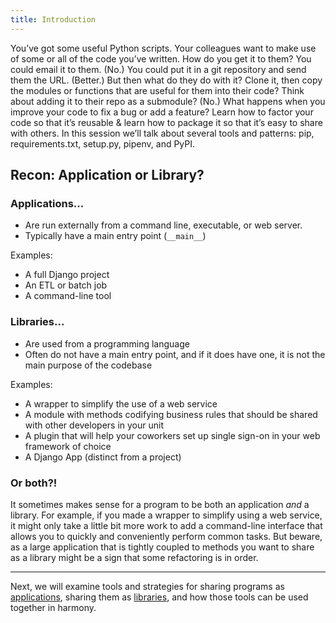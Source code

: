 ```yaml
---
title: Introduction
---
```


You’ve got some useful Python scripts. Your colleagues want to make use of some or all of the code you’ve written. How do you get it to them? You could email it to them. (No.) You could put it in a git repository and send them the URL. (Better.) But then what do they do with it? Clone it, then copy the modules or functions that are useful for them into their code? Think about adding it to their repo as a submodule? (No.) What happens when you improve your code to fix a bug or add a feature? Learn how to factor your code so that it’s reusable & learn how to package it so that it’s easy to share with others. In this session we’ll talk about several tools and patterns: pip, requirements.txt, setup.py, pipenv, and PyPI.

## Recon: Application or Library?

### Applications...
* Are run externally from a command line, executable, or web server.
* Typically have a main entry point (`__main__`)

Examples:
* A full Django project
* An ETL or batch job
* A command-line tool

### Libraries...
* Are used from a programming language
* Often do not have a main entry point, and if it does have one, it is not the main purpose of the codebase

Examples:
* A wrapper to simplify the use of a web service
* A module with methods codifying business rules that should be shared with other developers in your unit
* A plugin that will help your coworkers set up single sign-on in your web framework of choice
* A Django App (distinct from a project)

### Or both?!
It sometimes makes sense for a program to be both an application *and* a library. For example, if you made a wrapper to simplify using a web service, it might only take a little bit more work to add a command-line interface that allows you to quickly and conveniently perform common tasks. But beware, as a large application that is tightly coupled to methods you want to share as a library might be a sign that some refactoring is in order.

***
Next, we will examine tools and strategies for sharing programs as [applications](./applications.md), sharing them as [libraries](./libraries.md), and how those tools can be used together in harmony.

